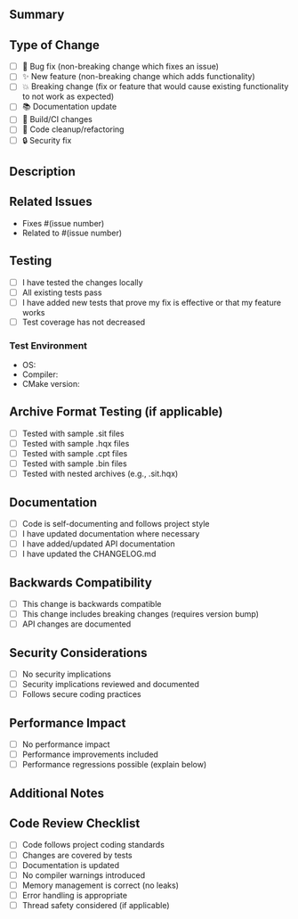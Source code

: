 ## Summary

<!-- Brief description of the changes in this PR -->

## Type of Change

<!-- Mark the relevant option with an "x" -->

- [ ] 🐛 Bug fix (non-breaking change which fixes an issue)
- [ ] ✨ New feature (non-breaking change which adds functionality)
- [ ] 💥 Breaking change (fix or feature that would cause existing functionality to not work as expected)
- [ ] 📚 Documentation update
- [ ] 🔧 Build/CI changes
- [ ] 🧹 Code cleanup/refactoring
- [ ] 🔒 Security fix

## Description

<!-- Detailed description of the changes -->

## Related Issues

<!-- Link to any related issues -->
- Fixes #(issue number)
- Related to #(issue number)

## Testing

<!-- Describe the tests that you ran to verify your changes -->

- [ ] I have tested the changes locally
- [ ] All existing tests pass
- [ ] I have added new tests that prove my fix is effective or that my feature works
- [ ] Test coverage has not decreased

### Test Environment
- OS: 
- Compiler: 
- CMake version: 

## Archive Format Testing (if applicable)

<!-- If you're working with archive format support, describe testing done -->

- [ ] Tested with sample .sit files
- [ ] Tested with sample .hqx files  
- [ ] Tested with sample .cpt files
- [ ] Tested with sample .bin files
- [ ] Tested with nested archives (e.g., .sit.hqx)

## Documentation

<!-- Check all that apply -->

- [ ] Code is self-documenting and follows project style
- [ ] I have updated documentation where necessary
- [ ] I have added/updated API documentation
- [ ] I have updated the CHANGELOG.md

## Backwards Compatibility

<!-- Describe any backwards compatibility considerations -->

- [ ] This change is backwards compatible
- [ ] This change includes breaking changes (requires version bump)
- [ ] API changes are documented

## Security Considerations

<!-- If applicable, describe any security implications -->

- [ ] No security implications
- [ ] Security implications reviewed and documented
- [ ] Follows secure coding practices

## Performance Impact

<!-- Describe any performance implications -->

- [ ] No performance impact
- [ ] Performance improvements included
- [ ] Performance regressions possible (explain below)

## Additional Notes

<!-- Any additional information that reviewers should know -->

## Code Review Checklist

<!-- For maintainers -->

- [ ] Code follows project coding standards
- [ ] Changes are covered by tests
- [ ] Documentation is updated
- [ ] No compiler warnings introduced
- [ ] Memory management is correct (no leaks)
- [ ] Error handling is appropriate
- [ ] Thread safety considered (if applicable)